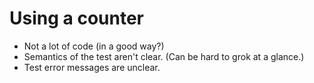 # Using a counter

- Not a lot of code (in a good way?)
- Semantics of the test aren't clear. (Can be hard to grok at a glance.)
- Test error messages are unclear.
